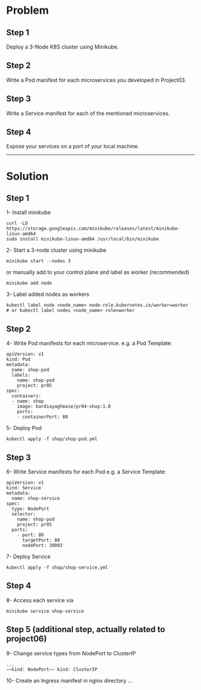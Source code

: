 # Problem 

## Step 1
Deploy a 3-Node K8S cluster using Minikube.

## Step 2
Write a Pod manifest for each microservices you developed in Project03.

## Step 3
Write a Service manifest for each of the mentioned microservices.

## Step 4
Expose your services on a port of your local machine.

-----
# Solution

## Step 1
1- Install minikube 
```
curl -LO https://storage.googleapis.com/minikube/releases/latest/minikube-linux-amd64
sudo install minikube-linux-amd64 /usr/local/bin/minikube
```

2- Start a 3-node cluster using minikube
```
minikube start --nodes 3
```
or manually add to your control plane and label as worker (recommended)
```
minikube add node
```
3- Label added nodes as workers
```
kubectl label node <node_name> node-role.kubernetes.io/worker=worker   # or kubectl label nodes <node_name> role=worker
```

## Step 2
4- Write Pod manifests for each microservice.
e.g. a Pod Template:
```
apiVersion: v1
kind: Pod
metadata:
  name: shop-pod
  labels:
    name: shop-pod
    project: pr05
spec:
  containers:
  - name: shop
    image: bardiayaghmaie/pr04-shop:1.0
    ports:
    - containerPort: 80
```

5- Deploy Pod
```
kubectl apply -f shop/shop-pod.yml
```

## Step 3
6- Write Service manifests for each Pod
e.g. a Service Template:
```
apiVersion: v1
kind: Service
metadata:
  name: shop-service
spec:
  type: NodePort
  selector:
    name: shop-pod
    project: pr05
  ports:
    - port: 80
      targetPort: 80
      nodePort: 30003
```
7- Deploy Service
```
kubectl apply -f shop/shop-service.yml
```
## Step 4
8- Access each service via
```
minikube service shop-service
```

## Step 5 (additional step, actually related to project06)
9- Change service types from NodePort to ClusterIP
```
...
~~kind: NodePort~~ kind: ClusterIP
```

10- Create an Ingress manifest in nginx directory
...